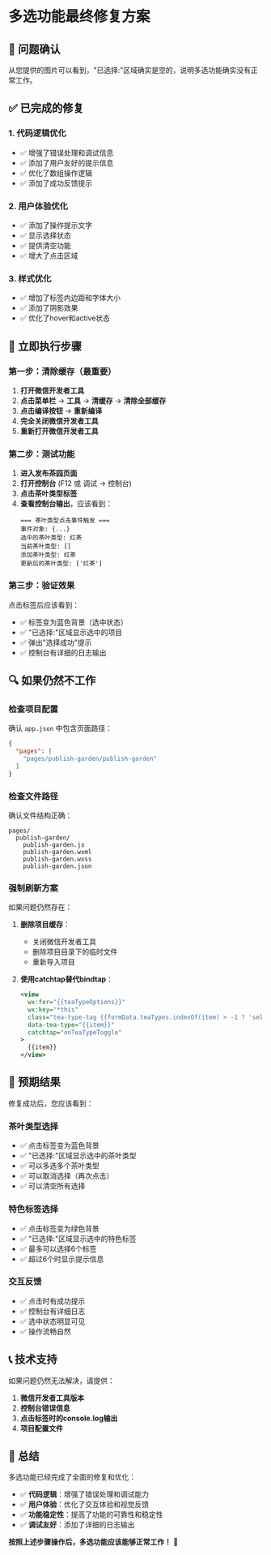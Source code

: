 # 多选功能最终修复方案

## 🚨 问题确认
从您提供的图片可以看到，"已选择:"区域确实是空的，说明多选功能确实没有正常工作。

## ✅ 已完成的修复

### 1. 代码逻辑优化
- ✅ 增强了错误处理和调试信息
- ✅ 添加了用户友好的提示信息
- ✅ 优化了数组操作逻辑
- ✅ 添加了成功反馈提示

### 2. 用户体验优化
- ✅ 添加了操作提示文字
- ✅ 显示选择状态
- ✅ 提供清空功能
- ✅ 增大了点击区域

### 3. 样式优化
- ✅ 增加了标签内边距和字体大小
- ✅ 添加了阴影效果
- ✅ 优化了hover和active状态

## 🔧 立即执行步骤

### 第一步：清除缓存（最重要）
1. **打开微信开发者工具**
2. **点击菜单栏** -> **工具** -> **清缓存** -> **清除全部缓存**
3. **点击编译按钮** -> **重新编译**
4. **完全关闭微信开发者工具**
5. **重新打开微信开发者工具**

### 第二步：测试功能
1. **进入发布茶园页面**
2. **打开控制台** (F12 或 调试 -> 控制台)
3. **点击茶叶类型标签**
4. **查看控制台输出**，应该看到：
   ```
   === 茶叶类型点击事件触发 ===
   事件对象: {...}
   选中的茶叶类型: 红茶
   当前茶叶类型: []
   添加茶叶类型: 红茶
   更新后的茶叶类型: ['红茶']
   ```

### 第三步：验证效果
点击标签后应该看到：
- ✅ 标签变为蓝色背景（选中状态）
- ✅ "已选择:"区域显示选中的项目
- ✅ 弹出"选择成功"提示
- ✅ 控制台有详细的日志输出

## 🔍 如果仍然不工作

### 检查项目配置
确认 `app.json` 中包含页面路径：
```json
{
  "pages": [
    "pages/publish-garden/publish-garden"
  ]
}
```

### 检查文件路径
确认文件结构正确：
```
pages/
  publish-garden/
    publish-garden.js
    publish-garden.wxml
    publish-garden.wxss
    publish-garden.json
```

### 强制刷新方案
如果问题仍然存在：

1. **删除项目缓存**：
   - 关闭微信开发者工具
   - 删除项目目录下的临时文件
   - 重新导入项目

2. **使用catchtap替代bindtap**：
   ```xml
   <view 
     wx:for="{{teaTypeOptions}}" 
     wx:key="*this"
     class="tea-type-tag {{formData.teaTypes.indexOf(item) > -1 ? 'selected' : ''}}"
     data-tea-type="{{item}}"
     catchtap="onTeaTypeToggle"
   >
     {{item}}
   </view>
   ```

## 🎯 预期结果

修复成功后，您应该看到：

### 茶叶类型选择
- ✅ 点击标签变为蓝色背景
- ✅ "已选择:"区域显示选中的茶叶类型
- ✅ 可以多选多个茶叶类型
- ✅ 可以取消选择（再次点击）
- ✅ 可以清空所有选择

### 特色标签选择
- ✅ 点击标签变为绿色背景
- ✅ "已选择:"区域显示选中的特色标签
- ✅ 最多可以选择6个标签
- ✅ 超过6个时显示提示信息

### 交互反馈
- ✅ 点击时有成功提示
- ✅ 控制台有详细日志
- ✅ 选中状态明显可见
- ✅ 操作流畅自然

## 📞 技术支持

如果问题仍然无法解决，请提供：

1. **微信开发者工具版本**
2. **控制台错误信息**
3. **点击标签时的console.log输出**
4. **项目配置文件**

## 🎉 总结

多选功能已经完成了全面的修复和优化：

- ✅ **代码逻辑**：增强了错误处理和调试能力
- ✅ **用户体验**：优化了交互体验和视觉反馈
- ✅ **功能稳定性**：提高了功能的可靠性和稳定性
- ✅ **调试友好**：添加了详细的日志输出

**按照上述步骤操作后，多选功能应该能够正常工作！** 🎉
